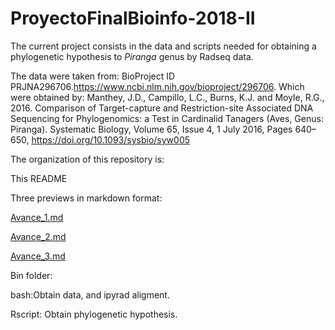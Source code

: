 # ProyectoFinalBioinfo-2018-II

The current project consists in the data and scripts needed for obtaining a phylogenetic hypothesis to *Piranga* genus by Radseq data.

The data were taken from: BioProject ID PRJNA296706.https://www.ncbi.nlm.nih.gov/bioproject/296706. Which were obtained by: Manthey, J.D., Campillo, L.C., Burns, K.J. and Moyle, R.G., 2016. Comparison of Target-capture and Restriction-site Associated DNA Sequencing for Phylogenomics: a Test in Cardinalid Tanagers (Aves, Genus: Piranga). Systematic Biology, Volume 65, Issue 4, 1 July 2016, Pages 640–650, https://doi.org/10.1093/sysbio/syw005

The organization of this repository is:

This README

Three previews in markdown format:

[Avance_1.md](https://github.com/almamelisa/ProyectoFinalBioinfo-2018-II/blob/master/Avance_1.md)

[Avance_2.md](https://github.com/almamelisa/ProyectoFinalBioinfo-2018-II/blob/master/Avance_2.md)

[Avance_3.md](https://github.com/almamelisa/ProyectoFinalBioinfo-2018-II/blob/master/Avance_3.md)

Bin folder:

bash:Obtain data, and ipyrad aligment.

Rscript: Obtain phylogenetic hypothesis.
